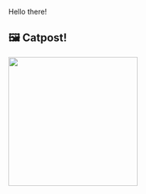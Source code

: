 Hello there!



## 🖼️ Catpost!

<sub>
    <img src="https://cdn2.thecatapi.com/images/aah.jpg" height="256">
</sub>

